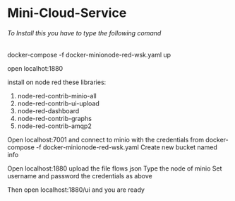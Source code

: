 # Mini-Cloud-Service

###### To Install this you have to type the following comand

docker-compose -f docker-minionode-red-wsk.yaml up

open localhot:1880

install on node red these libraries:
1) node-red-contrib-minio-all
2) node-red-contrib-ui-upload
3) node-red-dashboard
4) node-red-contrib-graphs
5) node-red-contrib-amqp2

Open localhost:7001 and connect to minio with the credentials from docker-compose -f docker-minionode-red-wsk.yaml
Create new bucket named info

Open localhost:1880
upload the file flows json
Type the node of minio
Set username and password the credentials as above

Then open localhost:1880/ui and you are ready

